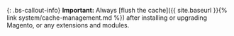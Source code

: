 {: .bs-callout-info}
**Important:** 
Always [flush the cache]({{ site.baseurl }}{% link system/cache-management.md %}) after installing or upgrading Magento, or any extensions and modules.
